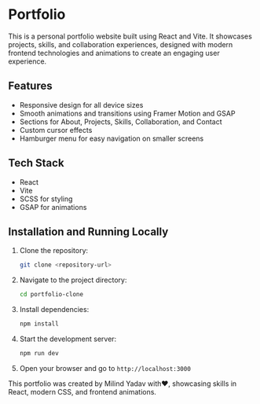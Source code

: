 # Portfolio

This is a personal portfolio website built using React and Vite. It showcases projects, skills, and collaboration experiences, designed with modern frontend technologies and animations to create an engaging user experience.

## Features

- Responsive design for all device sizes
- Smooth animations and transitions using Framer Motion and GSAP
- Sections for About, Projects, Skills, Collaboration, and Contact
- Custom cursor effects
- Hamburger menu for easy navigation on smaller screens

## Tech Stack

- React
- Vite
- SCSS for styling
- GSAP for animations

## Installation and Running Locally

1. Clone the repository:
   ```bash
   git clone <repository-url>
   ```
2. Navigate to the project directory:
   ```bash
   cd portfolio-clone
   ```
3. Install dependencies:
   ```bash
   npm install
   ```
4. Start the development server:
   ```bash
   npm run dev
   ```
5. Open your browser and go to `http://localhost:3000`



This portfolio was created by Milind Yadav with♥️, showcasing skills in React, modern CSS, and frontend animations.
